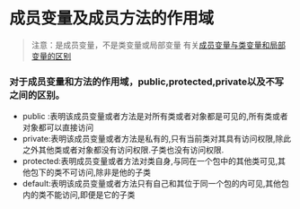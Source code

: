 # 成员变量及成员方法的作用域
> 注意：是成员变量，不是类变量或局部变量
> 有关[成员变量与类变量和局部变量的区别](https://github.com/Marcos-Lay/Hello-JAVA/blob/master/Docs/Object-oriented/Class_member_local_variables.md)
### 对于成员变量和方法的作用域，public,protected,private以及不写之间的区别。
- public :表明该成员变量或者方法是对所有类或者对象都是可见的,所有类或者对象都可以直接访问 
- private:表明该成员变量或者方法是私有的,只有当前类对其具有访问权限,除此之外其他类或者对象都没有访问权限.子类也没有访问权限. 
- protected:表明成员变量或者方法对类自身,与同在一个包中的其他类可见,其他包下的类不可访问,除非是他的子类 
- default:表明该成员变量或者方法只有自己和其位于同一个包的内可见,其他包内的类不能访问,即便是它的子类